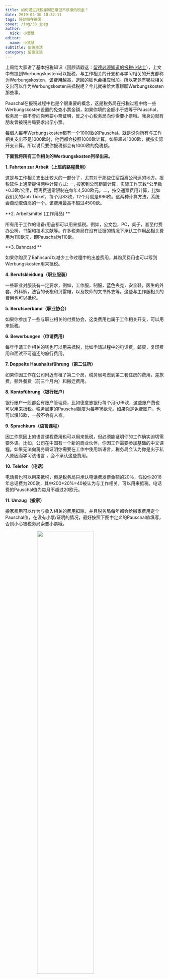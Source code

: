```yaml
---
title: 如何通过报税拿回已缴但不该缴的税金？
date: 2019-04-30 10:32:11
tags: 好姑娘在德国
cover: /img/33.jpeg
author: 
  nick: 小慧慧
editor:
  name: 小慧慧
subtitle: 留德生活
category: 留德生活
---
```


上周给大家讲了基本报税知识（回顾请戳这：[留德必须知道的报税小贴士](http://mp.weixin.qq.com/s?__biz=MzI0OTE4MTY1Ng==&mid=2649565533&idx=1&sn=55ff734210bca77bb2eaa2f92f1c5ef0&chksm=f18cedeac6fb64fcf5eb5533cd962cced6acafc008dfebb73ce17795a130fef37a6b9000de00&scene=21#wechat_redirect)），上文中有提到Werbungskosten可以抵税，与工作相关的开支和与学习相关的开支都称为Werbungskosten，该费用越高，退回的钱也会相应增加。所以究竟有哪些相关支出可以作为Werbungskosten來抵税呢？今儿就来给大家聊聊Werbungskosten那些事。  

  

  

Pauschal在报税过程中也是个很重要的概念，这是税务局在报税过程中给一些Werbungskosten设置的免查小票金額，如果你填的金额小于或等于Pauschal，税务局一般不會向你索要小票证明，反之小心税务局向你索要小票哦。我身边就有朋友曾被税务局要求出示小票。

  

每個人每年Werbungskosten都有一个1000欧的Pauschal。就是说你所有与工作相关支出不足1000欧时，他們都会按照1000欧计算，如果超过1000欧，就按实际开支计算。所以说只要你报税都会有1000欧的免税额。

  

**下面我将所有工作相关的Werbungskosten列举出来。**

  

**1\. Fahrten zur Arbeit（上班的路程费用）**

  

这是与工作相关支出比较大的一部分了，尤其对于那些住宿距离公司远的地方。报税软件上通常提供两种计算方式: 一, 按家到公司距离计算，实际工作天数\*公里数\*0.3欧/公里，距离费通常限制在每年4,500欧元。二，按交通票费用计算，比如我们买的Job Ticket，每个月83欧，12个月就是996欧。这两种计算方法，系统会自动取值高的一个。该费用最高不超过4500欧。

  

**2. Arbeitsmittel (工作用品) **

  

所有用于工作的设备/用品都可以用来抵税。例如，公文包，PC，桌子，甚至付费办公椅，书架和技术文献等。许多税务局在没有证据的情况下承认工作用品相关费用为110欧元，即Pauschal为110欧。

  

**3\. Bahncard **

  

如果你购买了Bahncard以减少工作过程中的出差费用，其购买费用也可以写到Werbungskosten用来抵税。

  

**4\. Berufskleidung（职业服装）**

  

一些职业对服装有一定要求，例如，工作服，制服，蓝色夹克，安全鞋，医生的外套，外科裤，法官的长袍和贝雷帽，以及牧师的文书外衣等。这些与工作服相关的费用也可以抵税。

  

**5. Berufsverband（职业协会）**

  

如果你参加了一些与职业相关的付费协会，这类费用也属于工作相关开支，可以用来抵税。

  

**6\. Bewerbungen（申请费用）**

  

每年申请工作相关的钱也可以用来抵税，比如申请过程中的电话费，邮资，复印费用和面试不可退还的旅行费用。  

  

**7\. Doppelte Haushaltsführung（第二住所）**

  

如果你因工作在公司附近有租了第二个房，税务局考虑到第二套住房的费用，差旅费，额外餐费（前三个月内）和搬迁费用。

  

**8\. Kontoführung（银行账户）**

  

银行账户一般都会有账户管理费，比如德意志银行每个月5,99欧，这些账户费也可以用来抵税。税务局定的Pauschal额度为每年16欧元。如果你是免费账户，也可以填16欧，一般不会有人查。

  

**9\. Sprachkurs（语言课程）**

  

因工作原因上的语言课程费用也可以用来抵税，但必须能证明你的工作确实迫切需要外语。比如，公司在中国有一个新的商业伙伴，你因工作需要参加基础的中文课程。如果无法向税务局证明你需要在工作中使用新语言，税务局会认为你是出于私人原因而学习该语言 ，会不承认这些费用。

  

**10\. Telefon（电话）**

  

电话费也可以用来抵税，但是税务局只承认电话费发票金额的20％，假设你2018年总话费为200欧，其中200\*20%=40被认为与工作相关，可以用来抵税。电话费的Pauschal值为每月不超过20欧元。

  

**11\. Umzug（搬家）**

  

搬家费用可以作为与收入相关的费用扣除，并且税务局每年都会给搬家费用定个Pauschal值，在没有小票/证明的情况，最好按照下图中定义的Pauschal值填写，否则小心被税务局索要小票哦。

<img src="https://mmbiz.qpic.cn/mmbiz_png/rW3MWnUicJ7dBohMhPZQjxfwopKEJYWmnf57knlxKsKRNhaLyBDyiaDhvia02G9aRdOAMtDPgaMGpRN1kBGQfGyibg/640?wx_fmt=png"  style=" display: block; margin: 0 auto; width: 60%; height: 60%;" />
  

**付费软件 和 免费软件区别**

  

最近我身边一朋友用付费软件报税，效率还蛮高，软件在报税结束后会自动生成一个pdf，我看了他的pdf，付费软件会列出所有潜在的抵税项目，询问你这一年是否有这项支出，并且给出该项目的Pauschal值，如果没有小票，就可以直接填pauschal。比使用免费软件简单轻松很多。如果时间紧，且对报税没太大兴趣，比较建议使用付费软件。**付费软件大概20多欧，据说可以多个人使用，大家可以拼着一起买。**

  

今天的Werbungskosten退税信息主要针对在德国工作的人，至于学生的退税我下次再继续写，**最近才得知学生期间报税不止是为了拿回当年缴的税金，还能为工作的第一年省大钱。**

****还想再给大家强调下：报税是为了拿回已缴的但不该缴的税金。所以大家要乖乖报税，拿回自己的辛苦钱哦。****

  

留德的你们快将这篇文章收藏起来吧，相信我，你总会用到的！**也欢迎你们分享到朋友圈让更多留德生学会报税小知识哦。**么么哒😘😘大家周末愉快！
